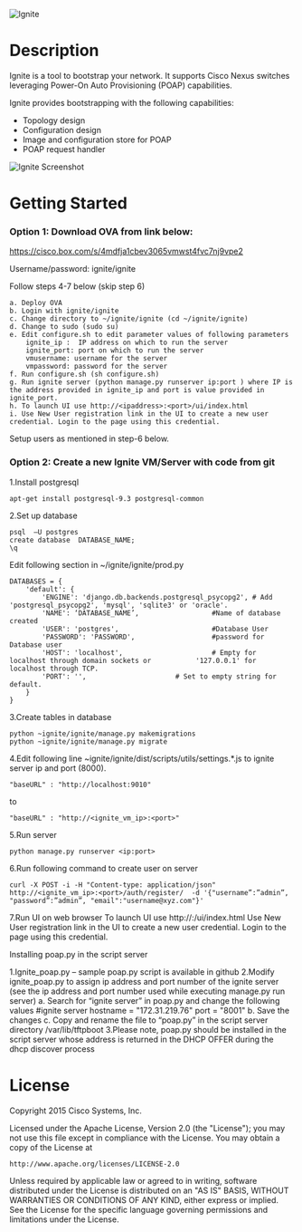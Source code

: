 ![Ignite](https://github.com/datacenter/ignite/blob/master/dist/images/color-logo.png)

# Description

Ignite is a tool to bootstrap your network. It supports Cisco Nexus switches leveraging Power-On Auto Provisioning (POAP) capabilities.

Ignite provides bootstrapping with the following capabilities:
* Topology design
* Configuration design
* Image and configuration store for POAP
* POAP request handler

![Ignite Screenshot](https://github.com/datacenter/ignite/blob/master/dist/images/ignite-screenshot.png)

# Getting Started

### Option 1: Download OVA from link below:
https://cisco.box.com/s/4mdfja1cbev3065vmwst4fvc7nj9vpe2

Username/password: ignite/ignite

Follow steps 4-7 below (skip step 6)

	a. Deploy OVA
	b. Login with ignite/ignite
	c. Change directory to ~/ignite/ignite (cd ~/ignite/ignite)
	d. Change to sudo (sudo su)
	e. Edit configure.sh to edit parameter values of following parameters
	   	ignite_ip :  IP address on which to run the server
	    ignite_port: port on which to run the server
	    vmusername: username for the server
	    vmpassword: password for the server
	f. Run configure.sh (sh configure.sh)
	g. Run ignite server (python manage.py runserver ip:port ) where IP is the address provided in ignite_ip and port is value provided in ignite_port.
	h. To launch UI use http://<ipaddress>:<port>/ui/index.html
	i. Use New User registration link in the UI to create a new user credential. Login to the page using this credential.

Setup users as mentioned in step-6 below.

### Option 2: Create a new Ignite VM/Server with code from git

1.Install postgresql
```
apt-get install postgresql-9.3 postgresql-common
```

2.Set up database
```
psql  –U postgres
create database  DATABASE_NAME;
\q
```

Edit  following section in ~/ignite/ignite/prod.py
```
DATABASES = {
    'default': {
        'ENGINE': 'django.db.backends.postgresql_psycopg2', # Add 'postgresql_psycopg2', 'mysql', 'sqlite3' or 'oracle'.
        'NAME': ‘DATABASE_NAME’,                  #Name of database created
        'USER': 'postgres',                       #Database User
        'PASSWORD': 'PASSWORD',                   #password for Database user
        'HOST': 'localhost',                      # Empty for localhost through domain sockets or           '127.0.0.1' for localhost through TCP.
        'PORT': '',                      # Set to empty string for default.
    }
}
```

3.Create tables in database
```
python ~ignite/ignite/manage.py makemigrations
python ~ignite/ignite/manage.py migrate
```

4.Edit following line ~ignite/ignite/dist/scripts/utils/settings.*.js to ignite server ip and port (8000).
```
"baseURL" : "http://localhost:9010"
```
to
```
"baseURL" : "http://<ignite_vm_ip>:<port>"

```

5.Run server
```
python manage.py runserver <ip:port>
```

6.Run following command to create user on server
```
curl -X POST -i -H "Content-type: application/json" http://<ignite_vm_ip>:<port>/auth/register/  -d '{"username”:”admin”, "password”:”admin”, "email":"username@xyz.com"}'
```

7.Run UI on web browser
  To launch UI use http://<ipaddress>:<port>/ui/index.html
  Use New User registration link in the UI to create a new user credential. Login to the page using this credential.

Installing poap.py in the script server

1.Ignite_poap.py – sample poap.py script is available in github
2.Modify ignite_poap.py to assign ip address and port number of the ignite server (see the ip address and port number used while executing manage.py run server)
	a. Search for “ignite server” in poap.py and change the following values
		#ignite server
		hostname = "172.31.219.76"
		port = "8001"
	b. Save the changes
	c. Copy and rename the file to “poap.py” in the script server directory /var/lib/tftpboot
3.Please note, poap.py should be installed in the script server whose address is returned in the DHCP OFFER during the dhcp discover process

# License

Copyright 2015 Cisco Systems, Inc.

Licensed under the Apache License, Version 2.0 (the "License");
you may not use this file except in compliance with the License.
You may obtain a copy of the License at

    http://www.apache.org/licenses/LICENSE-2.0

Unless required by applicable law or agreed to in writing, software
distributed under the License is distributed on an "AS IS" BASIS,
WITHOUT WARRANTIES OR CONDITIONS OF ANY KIND, either express or implied.
See the License for the specific language governing permissions and
limitations under the License.
